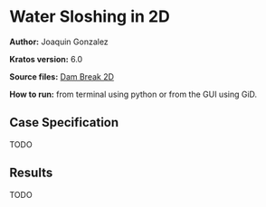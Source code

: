 # Water Sloshing in 2D

**Author:** Joaquin Gonzalez

**Kratos version:** 6.0

**Source files:** [Dam Break 2D](https://github.com/KratosMultiphysics/Examples/tree/master/pfem_fluid_dynamics/use_cases/Dam_break_2D/source)

**How to run:** from terminal using python or from the GUI using GiD.

## Case Specification

TODO


## Results

TODO
